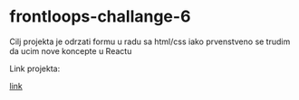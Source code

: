 # frontloops-challange-6

Cilj projekta je odrzati formu u radu sa html/css iako prvenstveno se trudim da ucim nove koncepte u Reactu 

Link projekta: 

[link](https://sharp-bhabha-a61ee2.netlify.app/)
